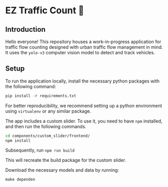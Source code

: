 # EZ Traffic Count :vertical_traffic_light:

## Introduction
Hello everyone! This repository houses a work-in-progress application for traffic flow counting designed with urban traffic flow management in mind. It uses the `yolo-v3` computer vision model to detect and track vehicles.

## Setup
To run the application locally, install the necessary python packages with the following command: 

```python
pip install -r requirements.txt
```

For better reproducibility, we recommend setting up a python environment using `virtualenv` or any similar package. 

The app includes a custom slider. To use it, you need to have `npm` installed, and then run the following commands.

```bash
cd components/custom_slider/frontend/
npm install 
```

Subsequently, run `npm run build`

This will recreate the build package for the custom slider. 

Download the necessary models and data by running: 

```
make dependen